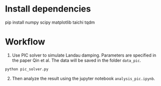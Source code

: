 # Install dependencies

pip install numpy scipy matplotlib taichi tqdm

# Workflow
1. Use PIC solver to simulate Landau damping. Parameters are specified in the paper Qin et al. The data will be saved in the folder `data_pic`.
```bash
python pic_solver.py
```
2. Then analyze the result using the jupyter notebook `analysis_pic.ipynb`.


